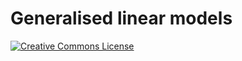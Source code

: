 # Generalised linear models

[![Creative Commons License](https://i.creativecommons.org/l/by/4.0/80x15.png)](http://creativecommons.org/licenses/by/4.0/)

